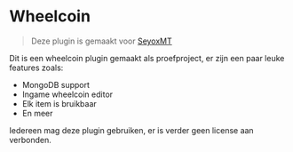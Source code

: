# Wheelcoin
> Deze plugin is gemaakt voor [SeyoxMT]("https://discord.gg/seyox")

Dit is een wheelcoin plugin gemaakt als proefproject, er zijn een paar leuke features zoals:
- MongoDB support
- Ingame wheelcoin editor
- Elk item is bruikbaar
- En meer

Iedereen mag deze plugin gebruiken, er is verder geen license aan verbonden.
